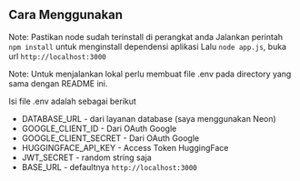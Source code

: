 ## Cara Menggunakan

Note: Pastikan node sudah terinstall di perangkat anda
Jalankan perintah `npm install` untuk menginstall dependensi aplikasi 
Lalu `node app.js`, buka url `http://localhost:3000`

Note: 
Untuk menjalankan lokal perlu membuat file .env pada directory yang sama dengan README ini. <br>

Isi file .env adalah sebagai berikut
- DATABASE_URL - dari layanan database (saya menggunakan Neon)
- GOOGLE_CLIENT_ID - Dari OAuth Google
- GOOGLE_CLIENT_SECRET - Dari OAuth Google
- HUGGINGFACE_API_KEY - Access Token HuggingFace
- JWT_SECRET - random string saja
- BASE_URL - defaultnya `http://localhost:3000`